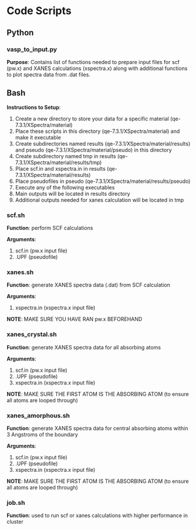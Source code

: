 # Code Scripts

## Python 

### vasp_to_input.py

**Purpose**: Contains list of functions needed to prepare input files for scf (pw.x) and XANES calculations (xspectra.x) along with additional functions to plot spectra data from .dat files. 

## Bash

**Instructions to Setup**:
1. Create a new directory to store your data for a specific material (qe-7.3.1/XSpectra/material)
2. Place these scripts in this directory (qe-7.3.1/XSpectra/material) and make it executable
3. Create subdirectories named results (qe-7.3.1/XSpectra/material/results) and pseudo (qe-7.3.1/XSpectra/material/pseudo) in this directory 
4. Create subdirectory named tmp in results (qe-7.3.1/XSpectra/material/results/tmp)
5. Place scf.in and xspectra.in in results (qe-7.3.1/XSpectra/material/results)
6. Place pseudofiles in pseudo (qe-7.3.1/XSpectra/material/results/pseudo)
7. Execute any of the following executables
8. Main outputs will be located in results directory
9. Additional outputs needed for xanes calculation will be located in tmp 

### scf.sh

**Function**: perform SCF calculations 

**Arguments**:
1. scf.in (pw.x input file)
2. .UPF (pseudofile)

### xanes.sh

**Function**: generate XANES spectra data (.dat) from SCF calculation

**Arguments**:
1. xspectra.in (xspectra.x input file)

**NOTE**: MAKE SURE YOU HAVE RAN pw.x BEFOREHAND

### xanes_crystal.sh

**Function**: generate XANES spectra data for all absorbing atoms

**Arguments**:
1. scf.in (pw.x input file)
2. .UPF (pseudofile)
3. xspectra.in (xspectra.x input file)

**NOTE**: MAKE SURE THE FIRST ATOM IS THE ABSORBING ATOM (to ensure all atoms are looped through)

### xanes_amorphous.sh

**Function**: generate XANES spectra data for central absorbing atoms within 3 Angstroms of the boundary

**Arguments**:
1. scf.in (pw.x input file)
2. .UPF (pseudofile)
3. xspectra.in (xspectra.x input file)

**NOTE**: MAKE SURE THE FIRST ATOM IS THE ABSORBING ATOM (to ensure all atoms are looped through)

### job.sh

**Function**: used to run scf or xanes calculations with higher performance in cluster
